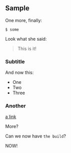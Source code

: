 ## Sample

One more, finally:

```
$ some 
```

Look what she said:

> This is it!

### Subtitle

And now this:

- One
- Two
- Three


### Another

[a link](https://aws.com)

More?


Can we now have `the build`?

NOW!
